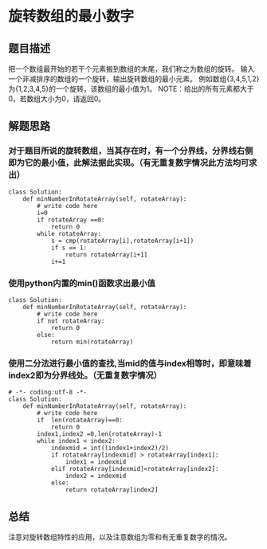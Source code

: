 # 旋转数组的最小数字
## 题目描述
把一个数组最开始的若干个元素搬到数组的末尾，我们称之为数组的旋转。 输入一个非减排序的数组的一个旋转，输出旋转数组的最小元素。 例如数组{3,4,5,1,2}为{1,2,3,4,5}的一个旋转，该数组的最小值为1。 NOTE：给出的所有元素都大于0，若数组大小为0，请返回0。
## 解题思路
### 对于题目所说的旋转数组，当其存在时，有一个分界线，分界线右侧即为它的最小值，此解法据此实现。（有无重复数字情况此方法均可求出）
```
class Solution:
    def minNumberInRotateArray(self, rotateArray):
        # write code here
        i=0
        if rotateArray ==0:
            return 0
        while rotateArray:
            s = cmp(rotateArray[i],rotateArray[i+1])
            if s == 1:
                return rotateArray[i+1]
            i+=1
```
### 使用python内置的min()函数求出最小值
```
class Solution:
    def minNumberInRotateArray(self, rotateArray):
        # write code here
        if not rotateArray:
            return 0
        else:
            return min(rotateArray)
```
### 使用二分法进行最小值的查找,当mid的值与index相等时，即意味着index2即为分界线处。（无重复数字情况）
```
# -*- coding:utf-8 -*-
class Solution:
    def minNumberInRotateArray(self, rotateArray):
        # write code here
        if  len(rotateArray)==0:
            return 0
        index1,index2 =0,len(rotateArray)-1
        while index1 < index2:
            indexmid = int((index1+index2)/2)
            if rotateArray[indexmid] > rotateArray[index1]:
                index1 = indexmid
            elif rotateArray[indexmid]<rotateArray[index2]:
                index2 = indexmid
            else:
                return rotateArray[index2]
```
## 总结
注意对旋转数组特性的应用，以及注意数组为零和有无重复数字的情况。



